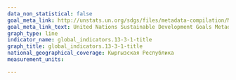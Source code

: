 ```yaml
---
data_non_statistical: false
goal_meta_link: http://unstats.un.org/sdgs/files/metadata-compilation/Metadata-Goal-13.pdf
goal_meta_link_text: United Nations Sustainable Development Goals Metadata (pdf 759kB)
graph_type: line
indicator_name: global_indicators.13-3-1-title
graph_title: global_indicators.13-3-1-title
national_geographical_coverage: Кыргызская Республика
measurement_units: 

---
```


